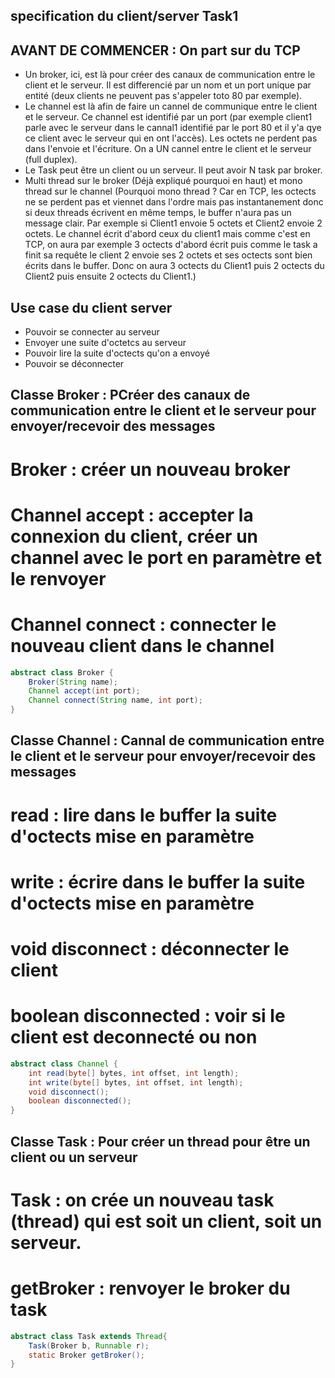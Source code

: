 ## specification du client/server Task1

## AVANT DE COMMENCER : On part sur du TCP
- Un broker, ici, est là pour créer des canaux de communication entre le client et le serveur. Il est differencié par un nom et un port unique par entité (deux clients ne peuvent pas s'appeler toto 80 par exemple). 
- Le channel est là afin de faire un cannel de communique entre le client et le serveur. Ce channel est identifié par un port (par exemple client1 parle avec le serveur dans le cannal1 identifié par le port 80 et il y'a qye ce client avec le serveur qui en ont l'accès). Les octets ne perdent pas dans l'envoie et l'écriture. On a UN cannel entre le client et le serveur (full duplex).
- Le Task peut être un client ou un serveur. Il peut avoir N task par broker.
- Multi thread  sur le broker (Déjà expliqué pourquoi en haut) et mono thread sur le channel (Pourquoi mono thread ? Car en TCP, les octects ne se perdent pas et viennet dans l'ordre mais pas instantanement donc si deux threads écrivent en même temps, le buffer n'aura pas un message clair. Par exemple si Client1 envoie 5 octets et Client2 envoie 2 octets. Le channel écrit d'abord ceux du client1 mais comme c'est en TCP, on aura par exemple 3 octects d'abord écrit puis comme le task a finit sa requête le client 2 envoie ses 2 octets et ses octects sont bien écrits dans le buffer. Donc on aura 3 octects du Client1 puis 2 octects du Client2 puis ensuite 2 octects du Client1.)

## Use case du client server 

- Pouvoir se connecter au serveur 
- Envoyer une suite d'octetcs au serveur 
- Pouvoir lire la suite d'octects qu'on a envoyé 
- Pouvoir se déconnecter


## Classe Broker : PCréer des canaux de communication entre le client et le serveur pour envoyer/recevoir des messages 
# Broker : créer un nouveau broker 
# Channel accept : accepter la connexion du client, créer un channel avec le port en paramètre et le renvoyer
# Channel connect : connecter le nouveau client dans le channel

```java
abstract class Broker {
    Broker(String name);
    Channel accept(int port);
    Channel connect(String name, int port);
}
```

## Classe Channel : Cannal de communication entre le client et le serveur pour envoyer/recevoir des messages 
# read : lire dans le buffer la suite d'octects mise en paramètre
# write : écrire dans le buffer la suite d'octects mise en paramètre
# void disconnect : déconnecter le client 
# boolean disconnected : voir si le client est deconnecté ou non

```java
abstract class Channel {
    int read(byte[] bytes, int offset, int length);
    int write(byte[] bytes, int offset, int length);
    void disconnect();
    boolean disconnected();
}
```

## Classe Task : Pour créer un thread pour être un client ou un serveur
# Task : on crée un nouveau task (thread) qui est soit un client, soit un serveur.
# getBroker : renvoyer le broker du task

```java
abstract class Task extends Thread{
    Task(Broker b, Runnable r);
    static Broker getBroker();
}
```